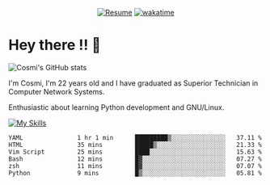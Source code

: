
<div align="center">

[![Resume](https://img.shields.io/badge/Website-Porfolio-blue)](http://cnicolau.com) 
[![wakatime](https://wakatime.com/badge/user/5e7e21d4-152f-41d6-bf86-d6c288282185.svg)](https://wakatime.com/@5e7e21d4-152f-41d6-bf86-d6c288282185)

</div>

# Hey there !! :wave:

![Cosmi's GitHub stats](https://github-readme-stats.vercel.app/api?username=cosmi310599&show_icons=true&theme=apprentice)

I'm Cosmi, I'm 22 years old and I have graduated as Superior Technician in Computer Network Systems.

Enthusiastic about learning Python development and GNU/Linux.


[![My Skills](https://skillicons.dev/icons?i=ansible,aws,bash,linux,vim,docker,vscode,postgres,py,powershell,wordpress,git,gitlab,stackoverflow,html)](https://skillicons.dev)


<!--START_SECTION:waka-->

```text
YAML               1 hr 1 min      █████████▒░░░░░░░░░░░░░░░   37.11 %
HTML               35 mins         █████▒░░░░░░░░░░░░░░░░░░░   21.33 %
Vim Script         25 mins         ████░░░░░░░░░░░░░░░░░░░░░   15.63 %
Bash               12 mins         █▓░░░░░░░░░░░░░░░░░░░░░░░   07.27 %
zsh                11 mins         █▓░░░░░░░░░░░░░░░░░░░░░░░   07.07 %
Python             9 mins          █▒░░░░░░░░░░░░░░░░░░░░░░░   05.81 %
```

<!--END_SECTION:waka--> 




